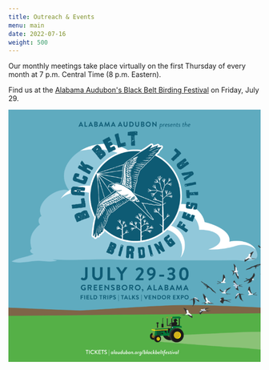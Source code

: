```yaml
---
title: Outreach & Events
menu: main
date: 2022-07-16
weight: 500
---
```

Our monthly meetings take place virtually on the first Thursday of every month at 7 p.m. Central Time (8 p.m. Eastern).

Find us at the [Alabama Audubon's Black Belt Birding Festival](https://alaudubon.org/event/2022-07-30/) on Friday, July 29.

![](/images/uploads/2022-tractor-design_igram-768x768.png)